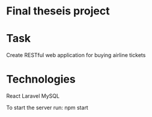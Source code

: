 # Final theseis project

# Task
Create RESTful web application for buying airline tickets

# Technologies
React
Laravel
MySQL


To start the server run:
    npm start